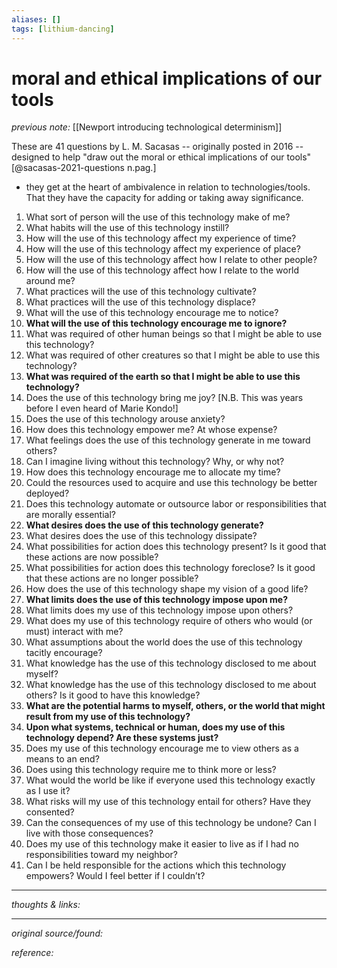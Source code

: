 ```yaml
---
aliases: []
tags: [lithium-dancing]
---
```


# moral and ethical implications of our tools

_previous note:_ [[Newport introducing technological determinism]]

These are 41 questions by L. M. Sacasas -- originally posted in 2016 -- designed to help "draw out the moral or ethical implications of our tools"[@sacasas-2021-questions n.pag.]

- they get at the heart of ambivalence in relation to technologies/tools. That they have the capacity for adding or taking away significance.

1.  What sort of person will the use of this technology make of me?
2.  What habits will the use of this technology instill?
3.  How will the use of this technology affect my experience of time?
4.  How will the use of this technology affect my experience of place?
5.  How will the use of this technology affect how I relate to other people?
6.  How will the use of this technology affect how I relate to the world around me?
7.  What practices will the use of this technology cultivate?
8.  What practices will the use of this technology displace?
9.  What will the use of this technology encourage me to notice?
10.  **What will the use of this technology encourage me to ignore?**
11.  What was required of other human beings so that I might be able to use this technology?
12.  What was required of other creatures so that I might be able to use this technology?
13.  **What was required of the earth so that I might be able to use this technology?**
14.  Does the use of this technology bring me joy? [N.B. This was years before I even heard of Marie Kondo!]
15.  Does the use of this technology arouse anxiety?
16.  How does this technology empower me? At whose expense?
17.  What feelings does the use of this technology generate in me toward others?
18.  Can I imagine living without this technology? Why, or why not?
19.  How does this technology encourage me to allocate my time?
20.  Could the resources used to acquire and use this technology be better deployed?
21.  Does this technology automate or outsource labor or responsibilities that are morally essential?
22.  **What desires does the use of this technology generate?**
23.  What desires does the use of this technology dissipate?
24.  What possibilities for action does this technology present? Is it good that these actions are now possible?
25.  What possibilities for action does this technology foreclose? Is it good that these actions are no longer possible?
26.  How does the use of this technology shape my vision of a good life?
27.  **What limits does the use of this technology impose upon me?**
28.  What limits does my use of this technology impose upon others?
29.  What does my use of this technology require of others who would (or must) interact with me?
30.  What assumptions about the world does the use of this technology tacitly encourage?
31.  What knowledge has the use of this technology disclosed to me about myself?
32.  What knowledge has the use of this technology disclosed to me about others? Is it good to have this knowledge?
33.  **What are the potential harms to myself, others, or the world that might result from my use of this technology?**
34.  **Upon what systems, technical or human, does my use of this technology depend? Are these systems just?**
35.  Does my use of this technology encourage me to view others as a means to an end?
36.  Does using this technology require me to think more or less?
37.  What would the world be like if everyone used this technology exactly as I use it?
38.  What risks will my use of this technology entail for others? Have they consented?
39.  Can the consequences of my use of this technology be undone? Can I live with those consequences?
40.  Does my use of this technology make it easier to live as if I had no responsibilities toward my neighbor?
41.  Can I be held responsible for the actions which this technology empowers? Would I feel better if I couldn’t?

---

_thoughts & links:_




---

_original source/found:_ 

_reference:_ 

